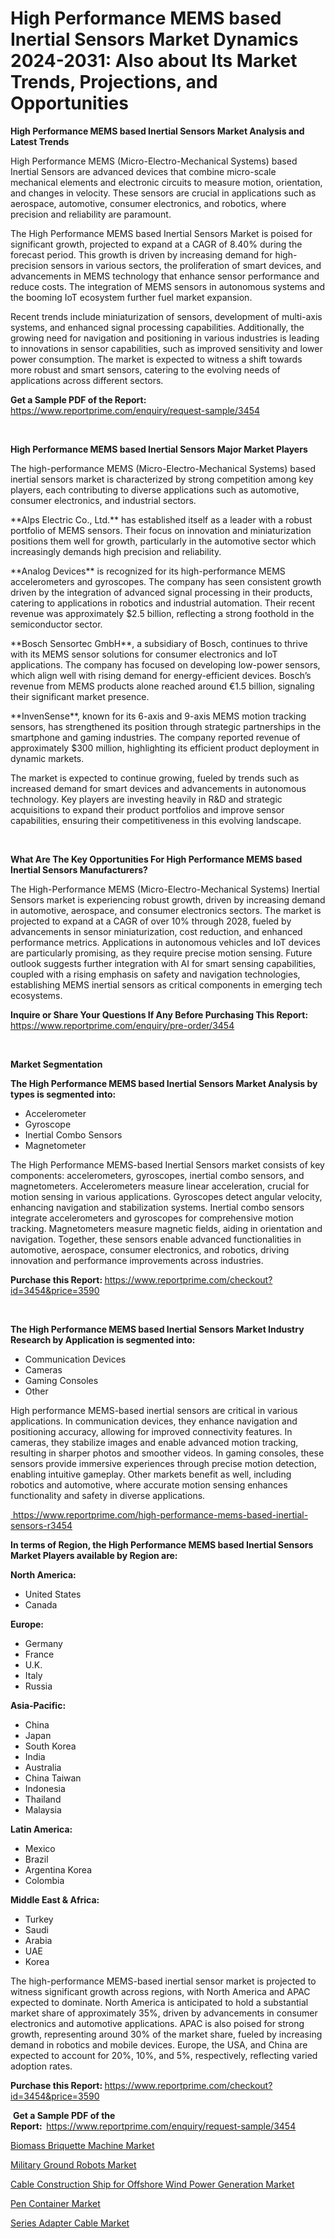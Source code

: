 <p><h1>High Performance MEMS based Inertial Sensors Market Dynamics 2024-2031: Also about Its Market Trends, Projections, and Opportunities</h1></p><p><strong>High Performance MEMS based Inertial Sensors Market Analysis and Latest Trends</strong></p>
<p><p>High Performance MEMS (Micro-Electro-Mechanical Systems) based Inertial Sensors are advanced devices that combine micro-scale mechanical elements and electronic circuits to measure motion, orientation, and changes in velocity. These sensors are crucial in applications such as aerospace, automotive, consumer electronics, and robotics, where precision and reliability are paramount.</p><p>The High Performance MEMS based Inertial Sensors Market is poised for significant growth, projected to expand at a CAGR of 8.40% during the forecast period. This growth is driven by increasing demand for high-precision sensors in various sectors, the proliferation of smart devices, and advancements in MEMS technology that enhance sensor performance and reduce costs. The integration of MEMS sensors in autonomous systems and the booming IoT ecosystem further fuel market expansion.</p><p>Recent trends include miniaturization of sensors, development of multi-axis systems, and enhanced signal processing capabilities. Additionally, the growing need for navigation and positioning in various industries is leading to innovations in sensor capabilities, such as improved sensitivity and lower power consumption. The market is expected to witness a shift towards more robust and smart sensors, catering to the evolving needs of applications across different sectors.</p></p>
<p><strong>Get a Sample PDF of the Report:&nbsp;</strong> <a href="https://www.reportprime.com/enquiry/request-sample/3454">https://www.reportprime.com/enquiry/request-sample/3454</a></p>
<p>&nbsp;</p>
<p><strong>High Performance MEMS based Inertial Sensors Major Market Players</strong></p>
<p><p>The high-performance MEMS (Micro-Electro-Mechanical Systems) based inertial sensors market is characterized by strong competition among key players, each contributing to diverse applications such as automotive, consumer electronics, and industrial sectors. </p><p>**Alps Electric Co., Ltd.** has established itself as a leader with a robust portfolio of MEMS sensors. Their focus on innovation and miniaturization positions them well for growth, particularly in the automotive sector which increasingly demands high precision and reliability.</p><p>**Analog Devices** is recognized for its high-performance MEMS accelerometers and gyroscopes. The company has seen consistent growth driven by the integration of advanced signal processing in their products, catering to applications in robotics and industrial automation. Their recent revenue was approximately $2.5 billion, reflecting a strong foothold in the semiconductor sector.</p><p>**Bosch Sensortec GmbH**, a subsidiary of Bosch, continues to thrive with its MEMS sensor solutions for consumer electronics and IoT applications. The company has focused on developing low-power sensors, which align well with rising demand for energy-efficient devices. Bosch’s revenue from MEMS products alone reached around €1.5 billion, signaling their significant market presence.</p><p>**InvenSense**, known for its 6-axis and 9-axis MEMS motion tracking sensors, has strengthened its position through strategic partnerships in the smartphone and gaming industries. The company reported revenue of approximately $300 million, highlighting its efficient product deployment in dynamic markets.</p><p>The market is expected to continue growing, fueled by trends such as increased demand for smart devices and advancements in autonomous technology. Key players are investing heavily in R&D and strategic acquisitions to expand their product portfolios and improve sensor capabilities, ensuring their competitiveness in this evolving landscape.</p></p>
<p>&nbsp;</p>
<p><strong>What Are The Key Opportunities For High Performance MEMS based Inertial Sensors Manufacturers?</strong></p>
<p><p>The High-Performance MEMS (Micro-Electro-Mechanical Systems) Inertial Sensors market is experiencing robust growth, driven by increasing demand in automotive, aerospace, and consumer electronics sectors. The market is projected to expand at a CAGR of over 10% through 2028, fueled by advancements in sensor miniaturization, cost reduction, and enhanced performance metrics. Applications in autonomous vehicles and IoT devices are particularly promising, as they require precise motion sensing. Future outlook suggests further integration with AI for smart sensing capabilities, coupled with a rising emphasis on safety and navigation technologies, establishing MEMS inertial sensors as critical components in emerging tech ecosystems.</p></p>
<p><strong>Inquire or Share Your Questions If Any Before Purchasing This Report:</strong> <a href="https://www.reportprime.com/enquiry/pre-order/3454">https://www.reportprime.com/enquiry/pre-order/3454</a></p>
<p>&nbsp;</p>
<p><strong>Market Segmentation</strong></p>
<p><strong>The High Performance MEMS based Inertial Sensors Market Analysis by types is segmented into:</strong></p>
<p><ul><li>Accelerometer</li><li>Gyroscope</li><li>Inertial Combo Sensors</li><li>Magnetometer</li></ul></p>
<p><p>The High Performance MEMS-based Inertial Sensors market consists of key components: accelerometers, gyroscopes, inertial combo sensors, and magnetometers. Accelerometers measure linear acceleration, crucial for motion sensing in various applications. Gyroscopes detect angular velocity, enhancing navigation and stabilization systems. Inertial combo sensors integrate accelerometers and gyroscopes for comprehensive motion tracking. Magnetometers measure magnetic fields, aiding in orientation and navigation. Together, these sensors enable advanced functionalities in automotive, aerospace, consumer electronics, and robotics, driving innovation and performance improvements across industries.</p></p>
<p><strong>Purchase this Report:&nbsp;</strong><a href="https://www.reportprime.com/checkout?id=3454&price=3590">https://www.reportprime.com/checkout?id=3454&price=3590</a></p>
<p>&nbsp;</p>
<p><strong>The High Performance MEMS based Inertial Sensors Market Industry Research by Application is segmented into:</strong></p>
<p><ul><li>Communication Devices</li><li>Cameras</li><li>Gaming Consoles</li><li>Other</li></ul></p>
<p><p>High performance MEMS-based inertial sensors are critical in various applications. In communication devices, they enhance navigation and positioning accuracy, allowing for improved connectivity features. In cameras, they stabilize images and enable advanced motion tracking, resulting in sharper photos and smoother videos. In gaming consoles, these sensors provide immersive experiences through precise motion detection, enabling intuitive gameplay. Other markets benefit as well, including robotics and automotive, where accurate motion sensing enhances functionality and safety in diverse applications.</p></p>
<p><a href="https://www.reportprime.com/high-performance-mems-based-inertial-sensors-r3454">&nbsp;https://www.reportprime.com/high-performance-mems-based-inertial-sensors-r3454</a></p>
<p><strong>In terms of Region, the High Performance MEMS based Inertial Sensors Market Players available by Region are:</strong></p>
<p>
    <p> <strong> North America: </strong>
        <ul>
            <li>United States</li>
            <li>Canada</li>
        </ul>
        </p> 
    <p> <strong> Europe: </strong>
        <ul>
            <li>Germany</li>
            <li>France</li>
            <li>U.K.</li>
            <li>Italy</li>
            <li>Russia</li>
        </ul>
        </p> 
    <p> <strong> Asia-Pacific: </strong>
        <ul>
            <li>China</li>
            <li>Japan</li>
            <li>South Korea</li>
            <li>India</li>
            <li>Australia</li>
            <li>China Taiwan</li>
            <li>Indonesia</li>
            <li>Thailand</li>
            <li>Malaysia</li>
        </ul>
        </p> 
    <p> <strong> Latin America: </strong>
        <ul>
            <li>Mexico</li>
            <li>Brazil</li>
            <li>Argentina Korea</li>
            <li>Colombia</li>
        </ul>
        </p> 
    <p> <strong> Middle East & Africa: </strong>
        <ul>
            <li>Turkey</li>
            <li>Saudi</li>
            <li>Arabia</li>
            <li>UAE</li>
            <li>Korea</li>
        </ul>
    </p>
    </p>
<p><p>The high-performance MEMS-based inertial sensor market is projected to witness significant growth across regions, with North America and APAC expected to dominate. North America is anticipated to hold a substantial market share of approximately 35%, driven by advancements in consumer electronics and automotive applications. APAC is also poised for strong growth, representing around 30% of the market share, fueled by increasing demand in robotics and mobile devices. Europe, the USA, and China are expected to account for 20%, 10%, and 5%, respectively, reflecting varied adoption rates.</p></p>
<p><strong>Purchase this Report: </strong><a href="https://www.reportprime.com/checkout?id=3454&price=3590">https://www.reportprime.com/checkout?id=3454&price=3590</a></p>
<p>&nbsp;<strong>Get a Sample PDF of the Report:&nbsp;&nbsp;</strong><a href="https://www.reportprime.com/enquiry/request-sample/3454">https://www.reportprime.com/enquiry/request-sample/3454</a></p>
<p><strong></strong></p>
<p><p><a href="https://www.linkedin.com/pulse/emerging-market-trends-regional-analysis-biomass-briquette-machine-dc7ef?trackingId=wDJqDWV%2BR3KFl0D%2FSkTk4A%3D%3D">Biomass Briquette Machine Market</a></p><p><a href="https://www.linkedin.com/pulse/evaluating-global-military-ground-robots-market-trends-growth-q9qtf?trackingId=HFcughFPRZy8sHfWZuUUnA%3D%3D">Military Ground Robots Market</a></p><p><a href="https://issuu.com/reportprime-2/docs/cable-construction-ship-for-offshor_c0f64d301af5e1">Cable Construction Ship for Offshore Wind Power Generation Market</a></p><p><a href="https://www.linkedin.com/pulse/in-depth-analysis-global-pen-container-market-scope-its-wq7rf?trackingId=Q%2FgMdeG4S4OicF%2FMCQXYuA%3D%3D">Pen Container Market</a></p><p><a href="https://issuu.com/reportprime-2/docs/series-adapter-cable-market-size-20_21cfd676284e2a">Series Adapter Cable Market</a></p></p>